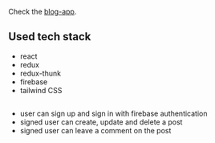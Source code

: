 Check the [blog-app](https://nostalgic-villani-bf2596.netlify.app/).

## Used tech stack

- react
- redux
- redux-thunk
- firebase
- tailwind CSS

##

- user can sign up and sign in with firebase authentication
- signed user can create, update and delete a post
- signed user can leave a comment on the post

